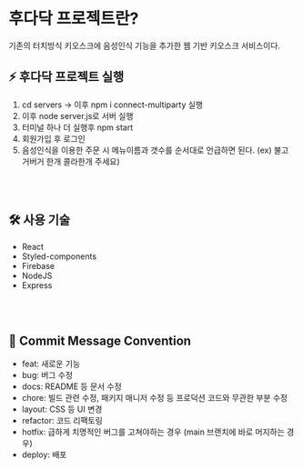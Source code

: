 # 후다닥 프로젝트란?
기존의 터치방식 키오스크에 음성인식 기능을 추가한 웹 기반 키오스크 서비스이다.


## ⚡ 후다닥 프로젝트 실행
1. cd servers -> 이후 npm i connect-multiparty 실행
2. 이후 node server.js로 서버 실행
3. 터미널 하나 더 실행후 npm start
4. 회원가입 후 로그인 
5. 음성인식을 이용한 주문 시 메뉴이름과 갯수를 순서대로 언급하면 된다. (ex) 불고거버거 한개 콜라한개 주세요)

<br><br>
## 🛠 사용 기술
- React
- Styled-components
- Firebase
- NodeJS
- Express

<br><br>
## 📌 Commit Message Convention
- feat: 새로운 기능
- bug: 버그 수정
- docs: README 등 문서 수정
- chore: 빌드 관련 수정, 패키지 매니저 수정 등 프로덕션 코드와 무관한 부분 수정
- layout: CSS 등 UI 변경
- refactor: 코드 리팩토링
- hotfix: 급하게 치명적인 버그를 고쳐야하는 경우 (main 브랜치에 바로 머지하는 경우)
- deploy: 배포
